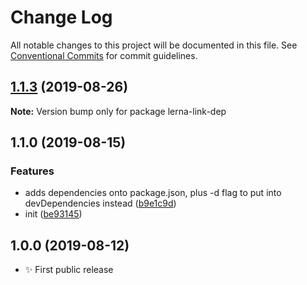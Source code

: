 # Change Log

All notable changes to this project will be documented in this file.
See [Conventional Commits](https://conventionalcommits.org) for commit guidelines.

## [1.1.3](https://gitlab.com/codsen/codsen/compare/lerna-link-dep@1.1.2...lerna-link-dep@1.1.3) (2019-08-26)

**Note:** Version bump only for package lerna-link-dep





## 1.1.0 (2019-08-15)

### Features

- adds dependencies onto package.json, plus -d flag to put into devDependencies instead ([b9e1c9d](https://gitlab.com/codsen/codsen/commit/b9e1c9d))
- init ([be93145](https://gitlab.com/codsen/codsen/commit/be93145))

## 1.0.0 (2019-08-12)

- ✨ First public release
